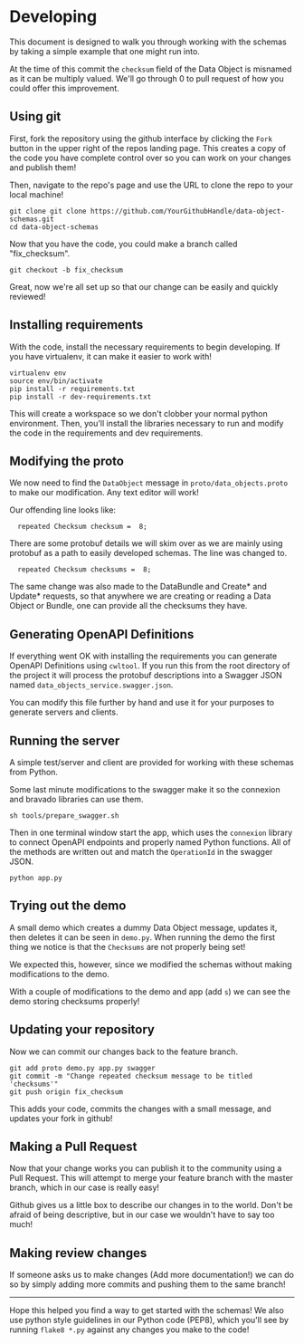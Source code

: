 # Developing

This document is designed to walk you through working with the schemas
by taking a simple example that one might run into.

At the time of this commit the `checksum` field of the Data Object is
misnamed as it can be multiply valued. We'll go through 0 to pull
request of how you could offer this improvement.

## Using git

First, fork the repository using the github interface by clicking the
`Fork` button in the upper right of the repos landing page. This
creates a copy of the code you have complete control over so you can
work on your changes and publish them!

Then, navigate to the repo's page and use the URL to clone the repo
to your local machine!

```
git clone git clone https://github.com/YourGithubHandle/data-object-schemas.git
cd data-object-schemas
```

Now that you have the code, you could make a branch called "fix_checksum".

```
git checkout -b fix_checksum
```

Great, now we're all set up so that our change can be easily and quickly
reviewed!

## Installing requirements

With the code, install the necessary requirements to begin developing.
If you have virtualenv, it can make it easier to work with!

```
virtualenv env
source env/bin/activate
pip install -r requirements.txt
pip install -r dev-requirements.txt
```

This will create a workspace so we don't clobber your normal python
environment. Then, you'll install the libraries necessary to run
and modify the code in the requirements and dev requirements.

## Modifying the proto

We now need to find the `DataObject` message in `proto/data_objects.proto`
to make our modification. Any text editor will work!

Our offending line looks like:

```
  repeated Checksum checksum =  8;
```

There are some protobuf details we will skim over as we are mainly
using protobuf as a path to easily developed schemas. The line was
changed to.

```
  repeated Checksum checksums =  8;
```

The same change was also made to the DataBundle and Create* and
Update* requests, so that anywhere we are creating or reading a
Data Object or Bundle, one can provide all the checksums they
have.

## Generating OpenAPI Definitions

If everything went OK with installing the requirements you can
generate OpenAPI Definitions using `cwltool`. If you run this
from the root directory of the project it will process the
protobuf descriptions into a Swagger JSON named
`data_objects_service.swagger.json`.

You can modify this file further by hand and use it for your
purposes to generate servers and clients.

## Running the server

A simple test/server and client are provided for working with
these schemas from Python.

Some last minute modifications to the swagger make it so the
connexion and bravado libraries can use them.

```
sh tools/prepare_swagger.sh
```

Then in one terminal window start the app, which uses the
`connexion` library to connect OpenAPI endpoints and properly
named Python functions. All of the methods are written out
and match the `OperationId` in the swagger JSON.

```
python app.py
```

## Trying out the demo

A small demo which creates a dummy Data Object message, updates
it, then deletes it can be seen in `demo.py`. When running the
demo the first thing we notice is that the `Checksums` are not
properly being set!

We expected this, however, since we modified the schemas without
making modifications to the demo.

With a couple of modifications to the demo and app (add `s`)
we can see the demo storing checksums properly!

## Updating your repository

Now we can commit our changes back to the feature branch.

```
git add proto demo.py app.py swagger
git commit -m "Change repeated checksum message to be titled 'checksums'"
git push origin fix_checksum
```

This adds your code, commits the changes with a small message,
and updates your fork in github!

## Making a Pull Request

Now that your change works you can publish it to the community
using a Pull Request. This will attempt to merge your feature
branch with the master branch, which in our case is really
easy!

Github gives us a little box to describe our changes in to the world.
Don't be afraid of being descriptive, but in our case we wouldn't
have to say too much!

## Making review changes

If someone asks us to make changes (Add more documentation!) we
can do so by simply adding more commits and pushing them to
the same branch!

<hr />

Hope this helped you find a way to get started with the schemas!
We also use python style guidelines in our Python code (PEP8),
which you'll see by running `flake8 *.py` against any changes
you make to the code!
